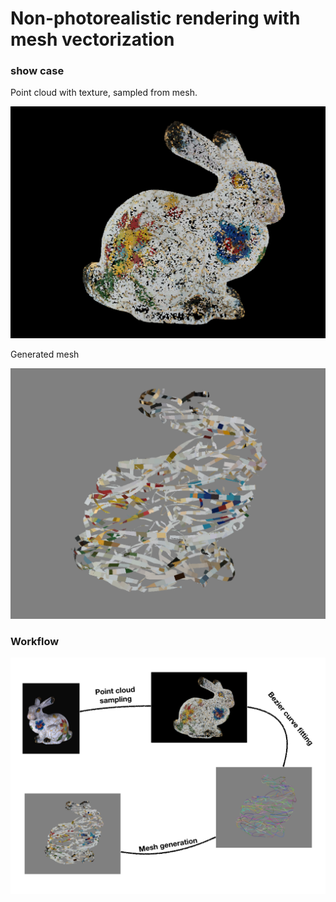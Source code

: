 # Non-photorealistic rendering with mesh vectorization

### show case

Point cloud with texture, sampled from mesh.

![pcd_with_texture](https://raw.githubusercontent.com/jiangwei221/3d_npr/master/pics/pcd_with_texture.png)



Generated mesh

![bunny_npr](https://raw.githubusercontent.com/jiangwei221/3d_npr/master/pics/bunny_npr.png)



### Workflow

![workflow](https://raw.githubusercontent.com/jiangwei221/3d_npr/master/pics/workflow.png)